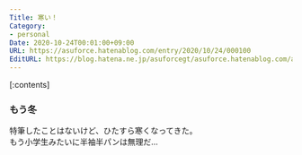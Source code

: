```yaml
---
Title: 寒い！
Category:
- personal
Date: 2020-10-24T00:01:00+09:00
URL: https://asuforce.hatenablog.com/entry/2020/10/24/000100
EditURL: https://blog.hatena.ne.jp/asuforcegt/asuforce.hatenablog.com/atom/entry/26006613644721381
---
```


[:contents]

### もう冬

特筆したことはないけど、ひたすら寒くなってきた。  
もう小学生みたいに半袖半パンは無理だ…

 

